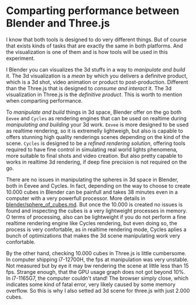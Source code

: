 # Comparting performance between Blender and Three.js

I know  that both tools is designed to do very different things. But of course that exists kinds of tasks that are exactly the same in both platforms. And the visualization is one of them and is how tools will be used in this experiment.

I Blender you can visualizes the 3d stuffs in a way to *manipulate and build* it. The 3d visualization is a *mean* by which you delivers a definitve product, which is a 3d shot, video animation or product to post-production. Different than the Three.js that is designed to *consume and interact* it. The 3d visualization in Three.js is the *definitive product*. This is worth to mention when comparting performance.

To *manipulate and build* things in 3d space, Blender offer on the go both `Eevee` and `Cycles` as rendering engines that can be used on realtime during *manipulating and building* your 3d work. `Eevee` is more designed to be used as realtime rendering, so it is extremelly lightweigh, but also is capable to offers stunning high quality renderings scenes depending on the kind of the scene. `Cycles` is designed to be a *refined rendering solution*, offering tools required to have fine control in simulating real world lights phenomena, more suitable to final shots and video creation. But also pretty capable to works in realtime 3d rendering, if deep fine precision is not required on the go.

There are no issues in manipulating the spheres in 3d space in Blender, both in Eevee and Cycles. In fact, depending on the way to choose to create 10.000 cubes in Blender can be painfull and takes 38 minutes even in a computer with a very powerfull processor. More details in [blender/sphere_of_cubes.md](blender/sphere_of_cubes.md). But once the 10.000 is created no issues is found and inspecting the cubes is a very lightweight processes in memory. O terms of processing, also can be lightweight if you do not perform a fine realtime rendering engine like Cycles rendering, but even doing so, the process is very confortable, as in realtime rendering mode, Cycles aplies a bunch of optimizations that makes the 3d scene manipulating work very confortable.

By the other hand, checking 10.000 cubes in Three.js is little cumbersome. In computer shipping i7-12700H, the fps at manipulation was very unstable. Not measured but by eye it may bw rendering the scene at little less than 15 fps. Strange enough, that the GPU usage graph does not got beyond 10%. In i7-1165G7, the computer couldn't stand! The browser simply close, which indicates some kind of fatal error, very likely caused by some memory overflow. So this is why I also setted ad 3d scene for three.js with just 2.000 cubes.
